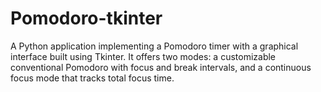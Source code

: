 # Pomodoro-tkinter
A Python application implementing a Pomodoro timer with a graphical interface built using Tkinter. It offers two modes: a customizable conventional Pomodoro with focus and break intervals, and a continuous focus mode that tracks total focus time.
